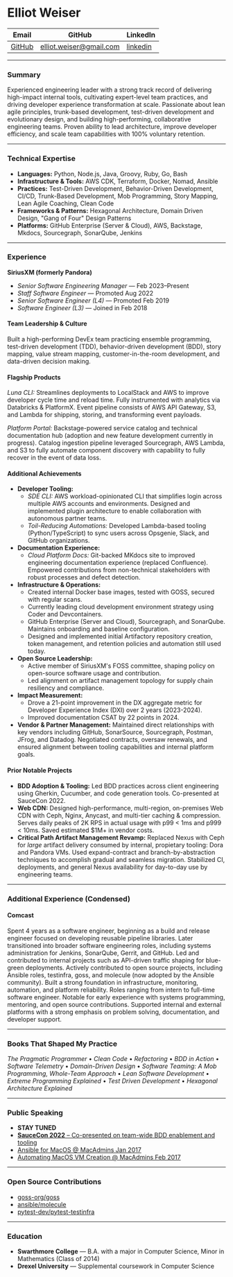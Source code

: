 # Elliot Weiser

Email | GitHub | LinkedIn
----- | ------ | --------
[GitHub](https://github.com/elliotweiser) | [elliot.weiser@gmail.com](mailto:elliot.weiser@gmail.com) | [linkedin](https://www.linkedin.com/in/elliotweiser/)

---

### Summary

Experienced engineering leader with a strong track record of delivering high-impact internal tools, cultivating expert-level team practices, and driving developer experience transformation at scale. Passionate about lean agile principles, trunk-based development, test-driven development and evolutionary design, and building high-performing, collaborative engineering teams. Proven ability to lead architecture, improve developer efficiency, and scale team capabilities with 100% voluntary retention.

---

### Technical Expertise

* **Languages:** Python, Node.js, Java, Groovy, Ruby, Go, Bash
* **Infrastructure & Tools:** AWS CDK, Terraform, Docker, Nomad, Ansible
* **Practices:** Test-Driven Development, Behavior-Driven Development, CI/CD, Trunk-Based Development, Mob Programming, Story Mapping, Lean Agile Coaching, Clean Code
* **Frameworks & Patterns:** Hexagonal Architecture, Domain Driven Design, "Gang of Four" Design Patterns
* **Platforms:** GitHub Enterprise (Server & Cloud), AWS, Backstage, Mkdocs, Sourcegraph, SonarQube, Jenkins

---

### Experience

**SiriusXM (formerly Pandora)**
* *Senior Software Engineering Manager* — Feb 2023–Present
* *Staff Software Engineer* — Promoted Aug 2022
* *Senior Software Engineer (L4)* — Promoted Feb 2019
* *Software Engineer (L3)* — Joined in Feb 2018

#### Team Leadership & Culture

Built a high-performing DevEx team practicing ensemble programming, test-driven development (TDD), behavior-driven development (BDD), story mapping, value stream mapping, customer-in-the-room development, and data-driven decision making.

#### Flagship Products

*Luna CLI:* Streamlines deployments to LocalStack and AWS to improve developer cycle time and reload time. Fully instrumented with analytics via Databricks & PlatformX. Event pipeline consists of AWS API Gateway, S3, and Lambda for shipping, storing, and transforming event payloads.

*Platform Portal:* Backstage-powered service catalog and technical documentation hub (adoption and new feature development currently in progress). Catalog ingestion pipeline
leveraged Sourcegraph, AWS Lambda, and S3 to fully automate component discovery with capability to fully recover in the event of data loss. 

#### Additional Achievements

* **Developer Tooling:**
  * *SDE CLI:* AWS workload-opinionated CLI that simplifies login across multiple AWS accounts and environments. Designed and implemented plugin architecture to enable collaboration with autonomous partner teams.
  * *Toil-Reducing Automations:* Developed Lambda-based tooling (Python/TypeScript) to sync users across Opsgenie, Slack, and GitHub organizations.
* **Documentation Experience:**
  * *Cloud Platform Docs:* Git-backed MKdocs site to improved engineering documentation experience (replaced Confluence). Empowered contributions from non-technical stakeholders with robust processes and defect detection.
* **Infrastructure & Operations:**
  * Created internal Docker base images, tested with GOSS, secured with regular scans.
  * Currently leading cloud development environment strategy using Coder and Devcontainers.
  * GitHub Enterprise (Server and Cloud), Sourcegraph, and SonarQube. Maintains onboarding and baseline configuration.
  * Designed and implemented initial Artifactory repository creation, token management, and retention policies and automation still used today.
* **Open Source Leadership:**
  * Active member of SiriusXM's FOSS committee, shaping policy on open-source software usage and contribution.
  * Led alignment on artifact management topology for supply chain resiliency and compliance.
* **Impact Measurement:**
  * Drove a 21-point improvement in the DX aggregate metric for Developer Experience Index (DXI) over 2 years (2023-2024).
  * Improved documentation CSAT by 22 points in 2024.
* **Vendor & Partner Management:** Maintained direct relationships with key vendors including GitHub, SonarSource, Sourcegraph, Postman, JFrog, and Datadog. Negotiated contracts, oversaw renewals, and ensured alignment between tooling capabilities and internal platform goals.

#### Prior Notable Projects

* **BDD Adoption & Tooling:** Led BDD practices across client engineering using Gherkin, Cucumber, and code generation tools. Co-presented at SauceCon 2022.
* **Web CDN:** Designed high-performance, multi-region, on-premises Web CDN with Ceph, Nginx, Anycast, and multi-tier caching & compression. Serves daily peaks of 2K RPS in actual usage with p99 < 1ms and p999 < 10ms. Saved estimated $1M+ in vendor costs.
* **Critical Path Artifact Management Revamp:** Replaced Nexus with Ceph for _large_ artifact delivery consumed by internal, propietary tooling: Dora and Pandora VMs. Used expand-contract and branch-by-abstraction techniques to accomplish gradual and seamless migration. Stabilized CI, deployments, and general Nexus availability for day-to-day use by engineering teams.

---

### Additional Experience (Condensed)

#### Comcast

Spent 4 years as a software engineer, beginning as a build and release engineer focused on developing reusable pipeline libraries. Later transitioned into broader software engineering roles, including systems administration for Jenkins, SonarQube, Gerrit, and GitHub. Led and contributed to internal projects such as API-driven traffic shaping for blue-green deployments. Actively contributed to open source projects, including Ansible roles, testinfra, goss, and molecule (now adopted by the Ansible community). Built a strong foundation in infrastructure, monitoring, automation, and platform reliability.
Roles ranging from intern to full-time software engineer. Notable for early experience with systems programming, mentoring, and open source contributions. Supported internal and external platforms with a strong emphasis on problem solving, documentation, and developer support.

---

### Books That Shaped My Practice

*The Pragmatic Programmer* • *Clean Code* • *Refactoring* • *BDD in Action* • *Software Telemetry* • *Domain-Driven Design* • *Software Teaming: A Mob Programming, Whole-Team Approach* • *Lean Software Development* • *Extreme Programming Explained* • *Test Driven Development* • *Hexagonal Architecture Explained*

---

### Public Speaking

* **STAY TUNED**
* [**SauceCon 2022** – Co-presented on team-wide BDD enablement and tooling](https://www.youtube.com/watch?v=_xcwo5NxSgY&list=PL67l1VPxOnT5GdrfsmqetzEmXvy5SbXAL&index=26)
* [Ansible for MacOS @ MacAdmins Jan 2017](https://apple.lib.utah.edu/jan-2017-mac-managers-meeting/)
* [Automating MacOS VM Creation @ MacAdmins Feb 2017](https://apple.lib.utah.edu/feb-2017-mac-managers-meeting/)

---

### Open Source Contributions

* [goss-org/goss](https://github.com/goss-org/goss)
* [ansible/molecule](https://github.com/ansible/molecule)
* [pytest-dev/pytest-testinfra](https://github.com/pytest-dev/pytest-testinfra)

---

### Education

* **Swarthmore College** — B.A. with a major in Computer Science, Minor in Mathematics (Class of 2014)
* **Drexel University** — Supplemental coursework in Computer Science
